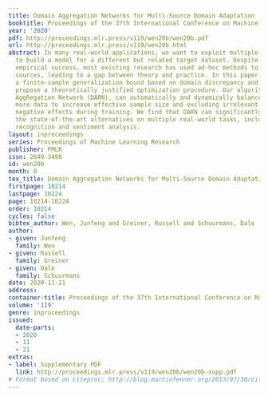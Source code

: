 ```yaml
---
title: Domain Aggregation Networks for Multi-Source Domain Adaptation
booktitle: Proceedings of the 37th International Conference on Machine Learning
year: '2020'
pdf: http://proceedings.mlr.press/v119/wen20b/wen20b.pdf
url: http://proceedings.mlr.press/v119/wen20b.html
abstract: In many real-world applications, we want to exploit multiple source datasets
  to build a model for a different but related target dataset. Despite the recent
  empirical success, most existing research has used ad-hoc methods to combine multiple
  sources, leading to a gap between theory and practice. In this paper, we develop
  a finite-sample generalization bound based on domain discrepancy and accordingly
  propose a theoretically justified optimization procedure. Our algorithm, Domain
  AggRegation Network (DARN), can automatically and dynamically balance between including
  more data to increase effective sample size and excluding irrelevant data to avoid
  negative effects during training. We find that DARN can significantly outperform
  the state-of-the-art alternatives on multiple real-world tasks, including digit/object
  recognition and sentiment analysis.
layout: inproceedings
series: Proceedings of Machine Learning Research
publisher: PMLR
issn: 2640-3498
id: wen20b
month: 0
tex_title: Domain Aggregation Networks for Multi-Source Domain Adaptation
firstpage: 10214
lastpage: 10224
page: 10214-10224
order: 10214
cycles: false
bibtex_author: Wen, Junfeng and Greiner, Russell and Schuurmans, Dale
author:
- given: Junfeng
  family: Wen
- given: Russell
  family: Greiner
- given: Dale
  family: Schuurmans
date: 2020-11-21
address: 
container-title: Proceedings of the 37th International Conference on Machine Learning
volume: '119'
genre: inproceedings
issued:
  date-parts:
  - 2020
  - 11
  - 21
extras:
- label: Supplementary PDF
  link: http://proceedings.mlr.press/v119/wen20b/wen20b-supp.pdf
# Format based on citeproc: http://blog.martinfenner.org/2013/07/30/citeproc-yaml-for-bibliographies/
---
```

